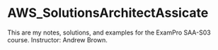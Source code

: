 # AWS_SolutionsArchitectAssicate

This are my notes, solutions, and examples for the ExamPro SAA-S03 course. 
Instructor: Andrew Brown. 
